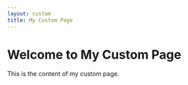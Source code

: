 ```yaml
---
layout: custom
title: My Custom Page
---
```


# Welcome to My Custom Page

This is the content of my custom page.

